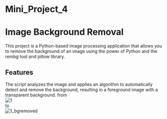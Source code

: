 # Mini_Project_4
# Image Background Removal

This project is a Python-based image processing application that allows you to remove the background of an image using the power of Python and the rembg tool and pillow library.
## Features
 The script analyzes the image and applies an algorithm to automatically detect and remove the background, resulting in a foreground image with a transparent background.
 from <br/>
 ![1](https://github.com/kaurAgam/Mini_Project_4/assets/122470353/1ddbf670-f70c-4ae3-abde-982860c0f197) <br/>
 to <br/>
 ![1_bgremoved](https://github.com/kaurAgam/Mini_Project_4/assets/122470353/f19a7ec5-a3f1-48ae-bb85-a99beb5dc7b2)



 
 
